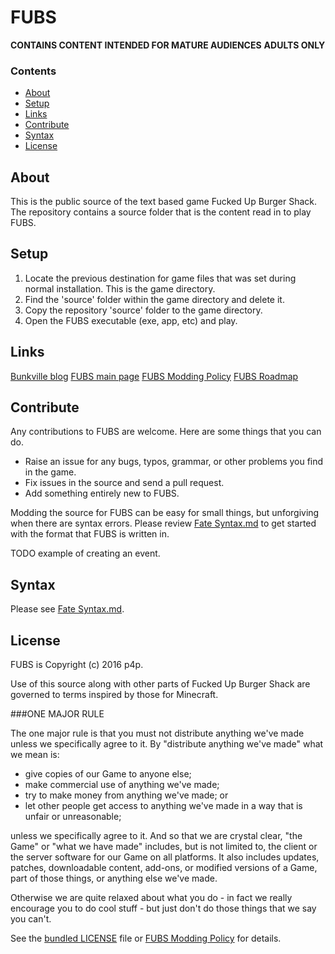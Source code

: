 # FUBS

**CONTAINS CONTENT INTENDED FOR MATURE AUDIENCES**
**ADULTS ONLY**

### Contents

- [About](#About)
- [Setup](#Setup)
- [Links](#Links)
- [Contribute](#Contribute)
- [Syntax](#Syntax)
- [License](#License)

## <a id="About">About</a>

This is the public source of the text based game Fucked Up Burger Shack. The repository contains a source folder that is the content read in to play FUBS.

## <a id="Setup">Setup</a>

1. Locate the previous destination for game files that was set during normal installation. This is the game directory.
2. Find the 'source' folder within the game directory and delete it.
3. Copy the repository 'source' folder to the game directory.
4. Open the FUBS executable (exe, app, etc) and play.

## <a id="Links">Links</a>

[Bunkville blog](https://bunkville.blogspot.com)
[FUBS main page](https://bunkville.blogspot.com/p/fucked-up-burger-shack.html)
[FUBS Modding Policy](https://bunkville.blogspot.com/p/fucked-up-burger-shack-modding-policy.html)
[FUBS Roadmap](https://bunkville.blogspot.com/p/fubs-roadmap.html)


## <a id="Contribute">Contribute</a>

Any contributions to FUBS are welcome. Here are some things that you can do.

- Raise an issue for any bugs, typos, grammar, or other problems you find in the game.
- Fix issues in the source and send a pull request.
- Add something entirely new to FUBS.

Modding the source for FUBS can be easy for small things, but unforgiving when there are syntax errors. Please review <a href="https://github.com/prayForPlague/FUBS/blob/master/Fate Syntax.md">Fate Syntax.md</a> to get started with the format that FUBS is written in.

TODO example of creating an event.

## <a id="Syntax">Syntax</a>

Please see <a href="https://github.com/prayForPlague/FUBS/blob/master/Fate Syntax.md">Fate Syntax.md</a>.

## <a id="License">License</a>

FUBS is Copyright (c) 2016 p4p.

Use of this source along with other parts of Fucked Up Burger Shack are governed to terms inspired by those for Minecraft.

###ONE MAJOR RULE

The one major rule is that you must not distribute anything we've made unless we specifically agree to it. By "distribute anything we've made" what we mean is:

- give copies of our Game to anyone else;
- make commercial use of anything we've made;
- try to make money from anything we've made; or
- let other people get access to anything we've made in a way that is unfair or unreasonable;

unless we specifically agree to it. And so that we are crystal clear, "the Game" or "what we have made" includes, but is not limited to, the client or the server software for our Game on all platforms. It also includes updates, patches, downloadable content, add-ons, or modified versions of a Game, part of those things, or anything else we've made.

Otherwise we are quite relaxed about what you do - in fact we really encourage you to do cool stuff - but just don't do those things that we say you can't.

See the [bundled LICENSE](https://github.com/prayForPlague/FUBS/blob/master/LICENSE) file or [FUBS Modding Policy](https://bunkville.blogspot.com/p/fucked-up-burger-shack-modding-policy.html) for details.

